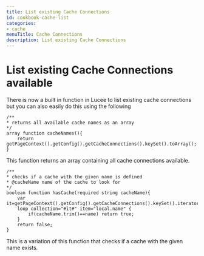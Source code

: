 ```yaml
---
title: List existing Cache Connections
id: cookbook-cache-list
categories:
- cache
menuTitle: Cache Connections
description: List existing Cache Connections
---
```


# List existing Cache Connections available #
There is now a built in function in Lucee to list existing cache connections but you can also easily do this using the following

```cfs
/**
* returns all available cache names as an array
*/
array function cacheNames(){
	return getPageContext().getConfig().getCacheConnections().keySet().toArray();
}
```
This function returns an array containing all cache connections available.

```cfs
/**
* checks if a cache with the given name is defined
* @cacheName name of the cache to look for
*/
boolean function hasCache(required string cacheName){
	var it=getPageContext().getConfig().getCacheConnections().keySet().iterator();
	loop collection="#it#" item="local.name" {
		if(cacheName.trim()==name) return true;
	}
	return false;
}
```
This is a variation of this function that checks if a cache with the given name exists.

